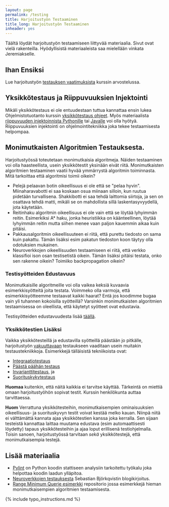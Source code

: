 ```yaml
---
layout: page
permalink: /testing
title: Harjoitustyön Testaaminen
title_long: Harjoitustyön Testaaminen
inheader: yes
---
```


Täältä löydät harjoitustyön testaamiseen liittyvää materiaalia. Sivut ovat vielä rakenteilla. Hyödyllisistä materiaaleista saa mielellään vinkata Jeremiakselle. 

## Ihan Ensiksi
Lue harjoitustyön [testauksen vaatimuksista](/testreqs) kurssin arvostelussa.


## Yksikkötestaus ja Riippuvuuksien Injektointi
Mikäli yksikkötestaus ei ole entuudestaan tuttua kannattaa ensin lukea Ohjelmistotuotanto kurssin [yksikkötestaus ohjeet](/unittest). Myös materiaalista [riippuvuuden injektoinnista Pythonille](/riippuvuuksien_injektointi_python) tai [Javalle](/riippuvuuksien_injektointi)
voi olla hyötyä. Riippuvuuksien injektointi on ohjelmointitekniikka joka tekee testaamisesta helpompaa. 

## Monimutkaisten Algoritmien Testauksesta. 
Harjoitustyössä toteutetaan monimutkaisia algoritmeja. Näiden testaaminen voi olla haasteellista, usein yksikkötestit yksinään eivät riitä. Monimutkaisten algoritmien testaaminen vaatii hyvää ymmärrystä algoritmin toiminnasta. Mitä tarkoittaa että algoritmisi toimii oikein? 
- Pelejä pelaavan botin oikeellisuus ei ole että se "pelaa hyvin". Miinaharavabotti ei saa koskaan osua miinaan silloin, kun ruutua pidetään turvallisena. Shakkibotti ei saa tehdä laittomia siirtoja, ja sen on osattava tehdä matti, mikäli se on mahdollista sillä laskentasyvyydellä, jota käytetään. 
- Reitinhaku algoritmin oikeellisuus ei ole vain että se löytää lyhyimmän reitin. Esimerkiksi A* haku, jonka heuristiikka on käänteellinen, löytää lyhyimmän reitin mutta siihen menee vaan paljon kauemmin aikaa kuin pitäisi. 
- Pakkausalgoritmin oikeellisuuteen ei riitä, että purettu tiedosto on sama kuin pakattu. Tämän lisäksi esim pakatun tiedoston koon täytyy olla odotuksien mukainen. 
- Neuroverkkojen oikeellisuuden testaamiseen ei riitä, että verkko klassifioi ison osan testisetistä oikein. Tämän lisäksi pitäisi testata, onko sen rakenne oikein? Toimiiko backpropagation oikein?

### Testisyötteiden Edustavuus
Monimutkaisille algoritmeille voi olla vaikea keksiä kuvaavia esimerkkisyötteitä joita testata. Voimmeko olla varmoja, että esimerkkisyötteemme testaavat kaikki haarat? Entä jos koodimme bugaa vain yli tuhannen kokoisilla syötteillä? Varsinkin monimutkaisten algoritmien testaamisessa on oleellista, että käytetyt syötteet ovat edustavia. 

Testisyötteiden edustavuudesta lisää [täällä](/respresentativeinputs).

### Yksikkötestien Lisäksi 
Vaikka yksikkötesteillä ja edustavilla syötteillä päästään jo pitkälle, harjoitustyön [vakuuttavaan](/testreqs) testaukseen vaaditaan usein muitakin testaustekniikkoja. Esimerkkejä tälläisistä
tekniikoista ovat: 
- [Integraatiotestaus](https://en.wikipedia.org/wiki/Integration_testing)
- [Päästä päähän testaus](https://www.browserstack.com/guide/end-to-end-testing)
- [Invarianttitestaus](/invarianttest), ja
- [Suorituskykytestaus](performancetest)

**Huomaa** kuitenkin, että näitä kaikkia ei tarvitse käyttää. Tärkeintä on miettiä omaan harjoitustyöhön sopivat testit. Kurssin henkilökunta auttaa tarvittaessa. 


**Huom** Verrattuna yksikkötesteihin, monimutkaisempien ominaisuuksien oikeellisuus- ja suorituskyvyn testit voivat kestää melko kauan. Niinpä niitä ei välttämättä kannata ajaa yksikkötestien kanssa joka kerralla. Sen sijaan testeistä kannattaa laittaa muutama edustava (esim automaattisesti löydetty) tapaus yksikkötesteihin ja ajaa loput erillisenä testiohjelmalla. Toisin sanoen, harjoitustyössä tarvitaan *sekä* yksikkötestejä, että monimutkaisempia testejä. 


## Lisää materiaalia
- [Pylint](/pylint) on Python koodin stattiseen analysiin tarkoitettu työkalu joka helpottaa koodin laadun ylläpitoa. 
- [Neuroverkkojen testauksesta](https://www.sebastianbjorkqvist.com/blog/writing-automated-tests-for-neural-networks/) Sebastian Björkqvistin blogikirjoitus.
- [Range Minimum Querie esimerkki](https://github.com/TiraLabra/Testing-and-rmq) repositorio jossa esimerkkejä hieman monimutkaisempien algoritmien testaamisesta. 

{% include typo_instructions.md %}
